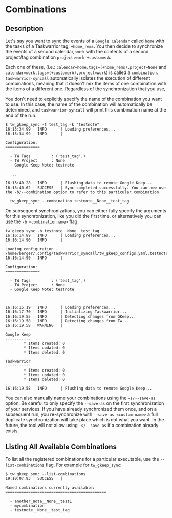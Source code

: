 # Combinations

## Description

Let's say you want to sync the events of a `Google Calendar` called `home` with
the tasks of a Taskwarrior tag,  `+home_rems`. You then decide to synchronize
the events of a second calendar, `work` with the contents of a second
project/tag combination `project:work +customerA`.

Each one of these, (i.e.: `calendar=home,tags=(+home_rems),project=None` and
`calendar=work,tags=(+customerA),project=work`) is called a `combination`.
`taskwarrior-syncall` automatically isolates the execution of different
combinations, meaning that it doesn't mix the items of one combination with
the items of a different one. Regardless of the synchronization that you use,

You don't need to explicitly specify the name of the combination you want to
use. In this case, the name of the combination will automatically be determined,
and `taskwarrior-syncall` will print this combination name at the end of the
run.

```
$ tw_gkeep_sync -t test_tag -k "testnote"
16:13:34.99 | INFO      | Loading preferences...
16:13:34.99 | INFO      |

Configuration:
===============

  - TW Tags         : ('test_tag',)
  - TW Project      : None
  - Google Keep Note: testnote

  ...

16:13:40.28 | INFO      | Flushing data to remote Google Keep...
16:13:40.62 | SUCCESS   | Sync completed successfully. You can now use the -b/--combination option to refer to this particular combination

  tw_gkeep_sync --combination testnote__None__test_tag
```

On subsequent synchronizations, you can either fully specify the arguments for
this synchronization, like you did the first time, or alternatively you can use
the `-b <combinationname>` flag.

```
tw_gkeep_sync -b testnote__None__test_tag
16:16:14.89 | INFO      | Loading preferences...
16:16:14.90 | INFO      |

Loading configuration - /home/berger/.config/taskwarrior_syncall/tw_gkeep_configs.yaml.testnote__None__test_tag
16:16:14.90 | INFO      |

Configuration:
===============

  - TW Tags         : ('test_tag',)
  - TW Project      : None
  - Google Keep Note: testnote



16:16:15.19 | INFO      | Loading preferences...
16:16:17.70 | INFO      | Initializing Taskwarrior...
16:16:19.55 | INFO      | Detecting changes from GKeep...
16:16:19.58 | INFO      | Detecting changes from Tw...
16:16:19.58 | WARNING   |

Google Keep
-----------
        * Items created: 0
        * Items updated: 0
        * Items deleted: 0

Taskwarrior
-----------
        * Items created: 0
        * Items updated: 0
        * Items deleted: 0

16:16:19.58 | INFO      | Flushing data to remote Google Keep...
```

You can also manually name your combinations using the `-s/--save-as` option. Be
careful to only specify the `--save-as` on the first synchronization of your
services. If you have already synchronized them once, and on a subsequent run,
you re-synchronize with `--save-as <custom-name>` a full duplicate
synchronization will take place which is not what you want. In the future, the
tool will not allow using `-s/--save-as` if a combination already exists.

## Listing All Available Combinations

To list all the registered combinations for a particular executable, use the
`--list-combinations` flag. For example for `tw_gkeep_sync`:

```
$ tw_gkeep_sync --list-combinations
19:10:07.93 | SUCCESS   |

Named combinations currently available:
============================================

  - another_note__None__test1
  - mycombination
  - testnote__None__test_tag
```
